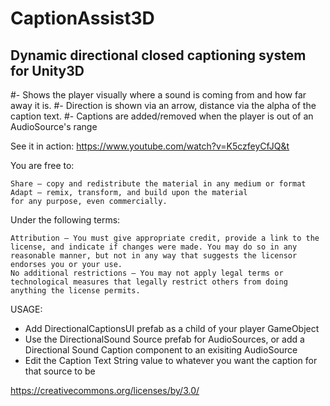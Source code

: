 # CaptionAssist3D

## Dynamic directional closed captioning system for Unity3D

#- Shows the player visually where a sound is coming from and how far away it is.
#- Direction is shown via an arrow, distance via the alpha of the caption text.
#- Captions are added/removed when the player is out of an AudioSource's range


See it in action: https://www.youtube.com/watch?v=K5czfeyCfJQ&t

You are free to:

    Share — copy and redistribute the material in any medium or format
    Adapt — remix, transform, and build upon the material
    for any purpose, even commercially.

Under the following terms:

    Attribution — You must give appropriate credit, provide a link to the license, and indicate if changes were made. You may do so in any reasonable manner, but not in any way that suggests the licensor endorses you or your use.
    No additional restrictions — You may not apply legal terms or technological measures that legally restrict others from doing anything the license permits.

USAGE:

- Add DirectionalCaptionsUI prefab as a child of your player GameObject
- Use the DirectionalSound Source prefab for AudioSources, or add a Directional Sound Caption component to an exisiting AudioSource
- Edit the Caption Text String value to whatever you want the caption for that source to be

https://creativecommons.org/licenses/by/3.0/
